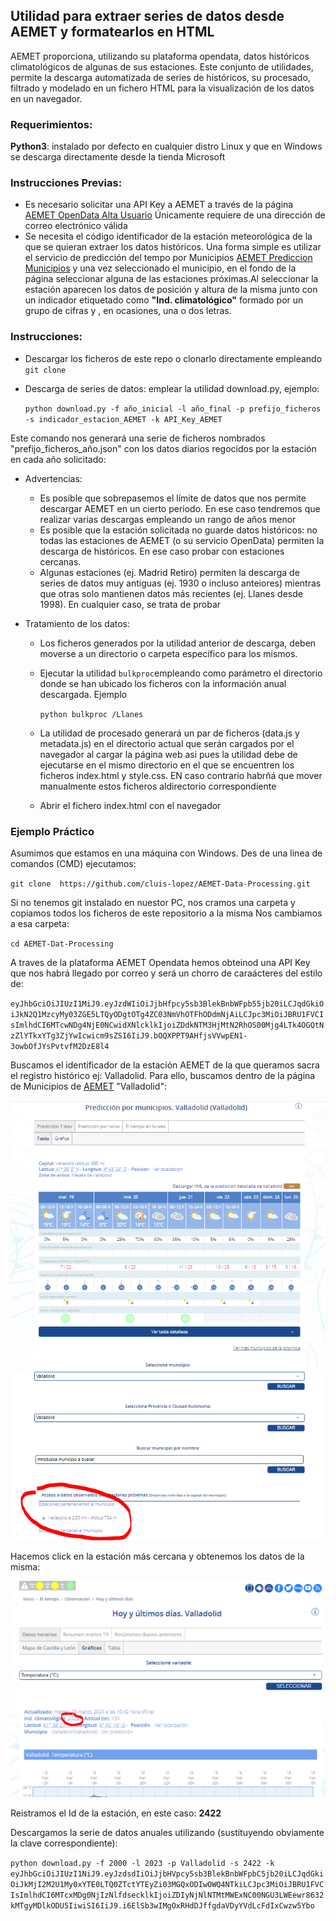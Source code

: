 ## Utilidad para extraer series de datos desde AEMET y formatearlos en HTML

AEMET proporciona, utilizando su plataforma opendata, datos históricos climatológicos de algunas de sus estaciones. Este conjunto de utilidades, permite la descarga automatizada de series de históricos, su procesado, filtrado y  modelado en un fichero HTML para la visualización de los datos en un navegador.

### Requerimientos:

**Python3**: instalado por defecto en cualquier distro Linux y que en Windows se descarga directamente desde la tienda Microsoft

### Instrucciones Previas:
- Es necesario solicitar una API Key a AEMET a través de la página [AEMET OpenData Alta Usuario](https://opendata.aemet.es/centrodedescargas/altaUsuario?) Únicamente requiere de una dirección de correo electrónico válida
- Se necesita el código identificador de la estación meteorológica de la que se quieran extraer los datos históricos. Una forma simple es utilizar el servicio de predicción del tempo por Municipios [AEMET Prediccion Municipios](https://www.aemet.es/es/eltiempo/prediccion/municipios) y una vez seleccionado el municipio, en el fondo de la página seleccionar alguna de las estaciones próximas.Al seleccionar la estación aparecen los datos de posición y altura de la misma junto con un indicador etiquetado como **"Ind. climatológico"** formado por un grupo de cifras y , en ocasiones, una o dos letras.

### Instrucciones:

- Descargar los ficheros de este repo o clonarlo directamente empleando `git clone`
- Descarga de series de datos: emplear la utilidad download.py, ejemplo:

    `python download.py -f año_inicial -l año_final -p prefijo_ficheros -s indicador_estacion_AEMET -k API_Key_AEMET`

Este comando nos generará una serie de ficheros nombrados "prefijo_ficheros_año.json" con los datos diarios regocidos por la estación en cada año solicitado:

- Advertencias:
    -  Es posible que sobrepasemos el límite de datos que nos permite descargar AEMET en un cierto periodo. En ese caso tendremos que realizar varias descargas empleando un rango de años menor
    - Es posible que la estación solicitada no guarde datos históricos: no todas las estaciones de AEMET (o su servicio OpenData) permiten la descarga de históricos. En ese caso probar con estaciones cercanas.
    - Algunas estaciones (ej. Madrid Retiro) permiten la descarga de series de datos muy antiguas (ej. 1930 o incluso anteiores) mientras que otras solo mantienen datos más recientes (ej. Llanes desde 1998). En cualquier caso, se trata de probar

- Tratamiento de los datos:
    - Los ficheros generados por la utilidad anterior de descarga, deben moverse a un directorio o carpeta específico para los mismos.
    - Ejecutar la utilidad `bulkproc`empleando como parámetro el directorio donde se han ubicado los ficheros con la información anual descargada. Ejemplo

        `python bulkproc /Llanes`

    - La utilidad de procesado generará un par de ficheros (data.js y metadata.js) en el directorio actual que serán cargados por el navegador al cargar la página web asi pues la utilidad debe de ejecutarse en el mismo directorio en el que se encuentren los ficheros index.html y style.css. EN caso contrario habrñá que mover manualmente estos ficheros aldirectorio correspondiente
    - Abrir el fichero index.html con el navegador
 
### Ejemplo Práctico
Asumimos que estamos en una máquina con Windows. Des de una linea de comandos (CMD) ejecutamos:

`git clone  https://github.com/cluis-lopez/AEMET-Data-Processing.git`

Si no tenemos git instalado en nuestor PC, nos cramos una carpeta y copiamos todos los ficheros de este repositorio a la misma
Nos cambiamos a esa carpeta:

`cd AEMET-Dat-Processing`

A traves de la plataforma AEMET Opendata hemos obteinod una API Key que nos habrá llegado por correo y será un chorro de caraácteres del estilo de:

`eyJhbGciOiJIUzI1MiJ9.eyJzdWIiOiJjbHfpcy5sb3BlekBnbWFpb55jb20iLCJqdGkiOiJkN2Q1MzcyMy03ZGE5LTQyODgtOTg4ZC03NmVhOTFhODdmNjAiLCJpc3MiOiJBRU1FVCIsImlhdCI6MTcwNDg4NjE0NCwidXNlcklkIjoiZDdkNTM3HjMtN2RhOS00Mjg4LTk4OGQtNzZlYTkxYTg3ZjYwIcwicm9sZSI6IiJ9.bOQXPPT9AHfjsVVwpEN1-3owbOfJYsPvtvfM2DzE8l4`

Buscamos el identificador de la estación AEMET de la que queramos sacra el registro histórico ej: Valladolid. Para ello, buscamos dentro de la página de Municipios de [AEMET](https://www.aemet.es/es/eltiempo/prediccion/municipios) "Valladolid":

![Municipios AEMET](AEMET_1.PNG)

Hacemos click en la estación más cercana y obtenemos los datos de la misma:

![Estacion AEMET](AEMET_2.PNG)

Reistramos el Id de la estación, en este caso: **2422**

Descargamos la serie de datos anuales utilizando (sustituyendo obviamente la clave correspondiente):

`python download.py -f 2000 -l 2023 -p Valladolid -s 2422 -k eyJhbGciOiJIUzI1NiJ9.eyJzdsdIiOiJjbHVpcy5sb3BlekBnbWFpbC5jb20iLCJqdGkiOiJkMjI2M2U1My0xYTE0LTQ0ZTctYTEyZi03MGQxODIwOWQ4NTkiLCJpc3MiOiJBRU1FVCIsImlhdCI6MTcxMDg0NjIzNlfdsecklkIjoiZDIyNjNlNTMtMWExNC00NGU3LWEewr8632kMTgyMDlkODU5IiwiSI6IiJ9.i6ElSb3wIMgOxRHdDJffgdaVDyYVdLcFdIxCwzw5Ybo`


